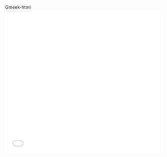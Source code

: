 Gmeek-html<iframe src="//player.bilibili.com/player.html?isOutside=true&aid=112593121379073&bvid=BV1nMGseZEkF&cid=500001577767651&p=1" scrolling="no" border="0" frameborder="no" framespacing="0" allowfullscreen="true" width="100%" height="460px"></iframe>